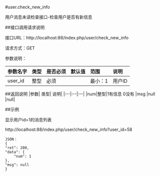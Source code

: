 #user.check_new_info

用户消息未读检查接口-检查用户是否有新信息

##接口调用请求说明

接口URL：http://localhost:88/index.php/user/check_new_info

请求方式：GET

参数说明：

|参数名字   | 类型|  是否必须   | 默认值   | 范围      |  说明|
|:--|:--|:--|:--|:--|:--|
|user_id    |   整型| 必须     ||           最小：1  |  用户ID|


##返回说明
|参数|        类型|   说明|
|:--|:--|:--|
|num|整型|1有信息 0没有
|msg |null |null|


##示例

显示用户id=1的消息列表

http://localhost:88/index.php/user/check_new_info?user_id=58

    JSON：
    {
	"ret": 200,
	"data": {
		"num": 1
	},
	"msg": null
    }